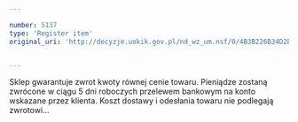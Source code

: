 ```yaml
---

number: 5137
type: 'Register item'
original_uri: 'http://decyzje.uokik.gov.pl/nd_wz_um.nsf/0/4B3B226B34D2E424C1257BBE00418A86?OpenDocument'


---
```


Sklep gwarantuje zwrot kwoty równej cenie towaru. Pieniądze zostaną zwrócone w ciągu 5 dni roboczych przelewem bankowym na konto wskazane przez klienta. Koszt dostawy i odesłania towaru nie podlegają zwrotowi…
